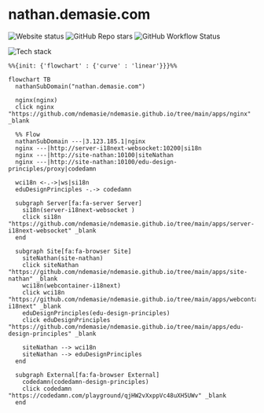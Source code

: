 # nathan.demasie.com

![Website status](https://img.shields.io/website-up-down-green-red/http/nathan.demasie.com.svg)
![GitHub Repo stars](https://img.shields.io/github/stars/ndemasie/ndemasie.github.io)
![GitHub Workflow Status](https://img.shields.io/github/actions/workflow/status/ndemasie/ndemasie.github.io/deploy-ec2.yml)

![Tech stack](https://skillicons.dev/icons?i=nginx,docker,nodejs,ts,astro,svelte,react)

```mermaid
%%{init: {'flowchart' : {'curve' : 'linear'}}}%%

flowchart TB
  nathanSubDomain("nathan.demasie.com")

  nginx(nginx)
  click nginx "https://github.com/ndemasie/ndemasie.github.io/tree/main/apps/nginx" _blank

  %% Flow
  nathanSubDomain ---|3.123.185.1|nginx
  nginx ---|http://server-i18next-websocket:10200|si18n
  nginx ---|http://site-nathan:10100|siteNathan
  nginx ---|http://site-nathan:10100/edu-design-principles/proxy|codedamn

  wci18n <-.->|ws|si18n
  eduDesignPrinciples -.-> codedamn

  subgraph Server[fa:fa-server Server]
    si18n(server-i18next-websocket )
    click si18n "https://github.com/ndemasie/ndemasie.github.io/tree/main/apps/server-i18next-websocket" _blank
  end

  subgraph Site[fa:fa-browser Site]
    siteNathan(site-nathan)
    click siteNathan "https://github.com/ndemasie/ndemasie.github.io/tree/main/apps/site-nathan" _blank
    wci18n(webcontainer-i18next)
    click wci18n "https://github.com/ndemasie/ndemasie.github.io/tree/main/apps/webcontainer-i18next" _blank
    eduDesignPrinciples(edu-design-principles)
    click eduDesignPrinciples "https://github.com/ndemasie/ndemasie.github.io/tree/main/apps/edu-design-principles" _blank

    siteNathan --> wci18n
    siteNathan --> eduDesignPrinciples
  end

  subgraph External[fa:fa-browser External]
    codedamn(codedamn-design-principles)
    click codedamn "https://codedamn.com/playground/qjHW2vXxppVc48uXH5UWv" _blank
  end
```
